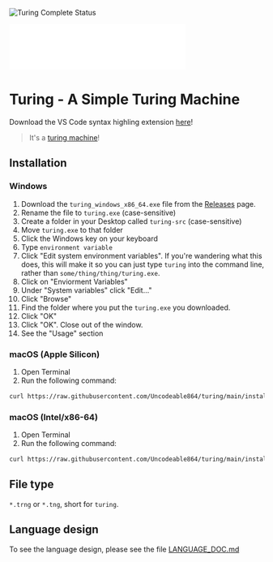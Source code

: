 ![Turing Complete Status](https://img.shields.io/badge/turing%20complete-complete-green?style=for-the-badge)

![Turing Logo](assets/turing_fully_transparent_white_logo.png)

# Turing - A Simple Turing Machine

Download the VS Code syntax highling extension [here](https://marketplace.visualstudio.com/items?itemName=Uncodeable864.turing-vscode-language-support)!

> It's a [turing machine](https://en.wikipedia.org/wiki/Turing_machine)!

## Installation

### Windows

1. Download the `turing_windows_x86_64.exe` file from the [Releases](https://github.com/Uncodeable864/turing/releases) page.
1. Rename the file to `turing.exe` (case-sensitive)
1. Create a folder in your Desktop called `turing-src` (case-sensitive)
1. Move `turing.exe` to that folder
1. Click the Windows key on your keyboard
1. Type `environment variable`
1. Click "Edit system environment variables". If you're wandering what this does, this will make it so you can just type `turing` into the command line, rather than `some/thing/thing/turing.exe`.
1. Click on "Enviorment Variables"
1. Under "System variables" click "Edit..."
1. Click "Browse"
1. Find the folder where you put the `turing.exe` you downloaded.
1. Click "OK"
1. Click "OK". Close out of the window.
1. See the "Usage" section

### macOS (Apple Silicon)

1. Open Terminal
2. Run the following command:

```bash
curl https://raw.githubusercontent.com/Uncodeable864/turing/main/install/apple_m1.sh | bash
```

### macOS (Intel/x86-64)

1. Open Terminal
2. Run the following command:

```bash
curl https://raw.githubusercontent.com/Uncodeable864/turing/main/install/apple_intel.sh | bash
```

## File type

`*.trng` or `*.tng`, short for `turing`.

## Language design

To see the language design, please see the file [LANGUAGE_DOC.md](LANGUAGE_DOC.md)
